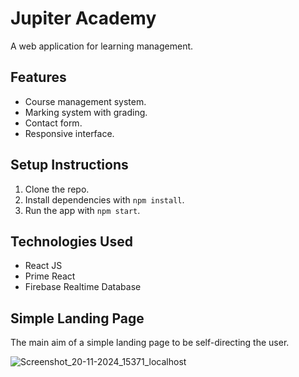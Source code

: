 # Jupiter Academy

A web application for learning management.

## Features
- Course management system.
- Marking system with grading.
- Contact form.
- Responsive interface.

## Setup Instructions
1. Clone the repo.
2. Install dependencies with `npm install`.
3. Run the app with `npm start`.

## Technologies Used
- React JS
- Prime React
- Firebase Realtime Database



## Simple Landing Page
  The main aim of a simple landing page to be self-directing the user.

![Screenshot_20-11-2024_15371_localhost](https://github.com/user-attachments/assets/5beb435e-9d3a-42b9-9d5c-e003c94067e7)
